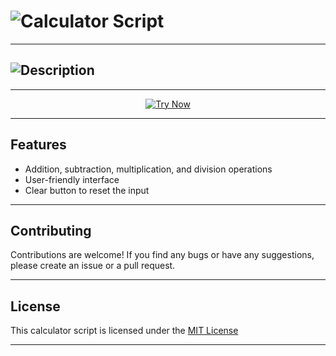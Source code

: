 <!-- This calculator script is created by @Akhil-Mahesh -->
<!-- Github - @Akhil-Mahesh -->
<!-- https://github.com/Akhil-Mahesh -->
<!-- https://www.youtube.com/AlonePhilic -->

<!-- This is the title -->

<h1><img src="https://readme-typing-svg.herokuapp.com?font=Orbitron&size=40&pause=1000&color=26F700&width=435&height=100&lines=Calculator+Script" alt="Calculator Script" /></h1>

---

<!-- This is the description -->

<h2><img src="https://readme-typing-svg.herokuapp.com?font=Orbitron&size=26&pause=1000&color=00A5F7&width=435&height=100&lines=This+is+a+Calculator+Script;developed+using;HTML%2C+CSS+and+JavaScript.;It+provides+basic+arithmetic;operations+with+a+;user-friendly+interface." alt="Description" /></h2>

---

<p align="center">
  <a href="https://akhil-mahesh.github.io/Calculator/" target="_blank">
    <img src="https://img.shields.io/badge/Try%20Now-%20-orange?style=for-the-badge&logo=appveyor" alt="Try Now">
  </a>
</p>

---

## Features

* Addition, subtraction, multiplication, and division operations
* User-friendly interface
* Clear button to reset the input

---

## Contributing

Contributions are welcome! If you find any bugs or have any suggestions, please create an issue or a pull request.

---

## License

This calculator script is licensed under the <a href="https://github.com/Akhil-Mahesh/Calculator/blob/72afa24a034b06f50881c6989dbf126792d39896/LICENSE">MIT License</a>

---